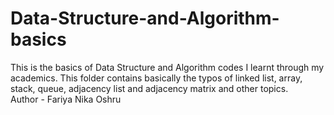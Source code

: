 # Data-Structure-and-Algorithm-basics
This is the basics of Data Structure and Algorithm codes I learnt through my academics. This folder contains basically the typos of linked list, array, stack, queue, adjacency list and adjacency matrix and other topics. <br>
Author - Fariya Nika Oshru

